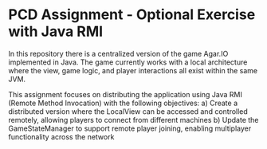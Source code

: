 # PCD Assignment - Optional Exercise with Java RMI

In this repository there is a centralized version of the game Agar.IO implemented in Java. 
The game currently works with a local architecture where the view, game logic, and player interactions all exist within the same JVM.

This assignment focuses on distributing the application using Java RMI (Remote Method Invocation) with the following objectives:
a) Create a distributed version where the LocalView can be accessed and controlled remotely, allowing players to connect from different machines 
b) Update the GameStateManager to support remote player joining, enabling multiplayer functionality across the network